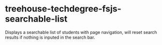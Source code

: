 # treehouse-techdegree-fsjs-searchable-list

Displays a searchable list of students with page navigation, will reset search results if nothing is inputed in the search bar.
